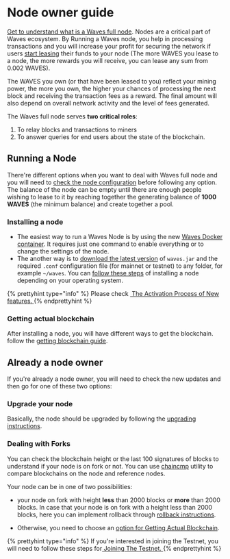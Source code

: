 # Node owner guide

[Get to understand what is a Waves full node](/en/waves-node/what-is-a-full-node.md). Nodes are a critical part of Waves ecosystem. By Running a Waves node, you help in processing transactions and you will increase your profit for securing the network if users [start leasing](/waves-client/account-management/waves-leasing.md) their funds to your node \(The more WAVES you lease to a node, the more rewards you will receive, you can lease any sum from 0.002 WAVES\).

The WAVES you own \(or that have been leased to you\) reflect your mining power, the more you own, the higher your chances of processing the next block and receiving the transaction fees as a reward. The final amount will also depend on overall network activity and the level of fees generated.

The Waves full node serves **two critical roles**:

1. To relay blocks and transactions to miners
2. To answer queries for end users about the state of the blockchain.

## Running a Node

There're different options when you want to deal with Waves full node and you will need to [check the node configuration](/en/waves-node/node-configuration.md) before following any option. The balance of the node can be empty until there are enough people wishing to lease to it by reaching together the generating balance of **1000 WAVES** (the minimum balance) and create together a pool.

### Installing a node

* The easiest way to run a Waves Node is by using the new [Waves Docker container](/en/waves-node/waves-node-in-docker.md). It requires just one command to enable everything or to change the settings of the node.
* The another way is to [download the latest version](https://github.com/wavesplatform/Waves/releases) of `waves.jar` and the required `.conf` configuration file \(for mainnet or testnet\) to any folder, for example `~/waves`. You can [follow these steps](/en/waves-node/how-to-install-a-node/how-to-install-a-node.md) of installing a node depending on your operating system.

{% prettyhint type="info" %} Please check <a href="/waves-node/how-to-install-a-node/how-to-install-a-node.md"> &nbsp;The Activation Process of New features. </a> {% endprettyhint %}


### **Getting actual blockchain**

After installing a node, you will have different ways to get the blockchain. follow the [getting blockchain guide](/en/waves-node/options-for-getting-actual-blockchain.md).

## Already a node owner

If you're already a node owner, you will need to check the new updates and then go for one of these two options:

### Upgrade your node

Basically, the node should be upgraded by following the [upgrading instructions](/en/waves-node/upgrading.md).

### Dealing with Forks

You can check the blockchain height or the last 100 signatures of blocks to understand if your node is on fork or not. You can use [chaincmp](https://github.com/wavesplatform/gowaves/releases/tag/v0.1.2) utility to compare blockchains on the node and reference nodes.


Your node can be in one of two possibilities:
* your node on fork with height **less** than 2000 blocks or **more** than 2000 blocks.
In case that your node is on fork with a height less than 2000 blocks, here you can implement rollback through [rollback instructions](/en/waves-node/how-to-rollback-a-node.md). 

* Otherwise, you need to choose an [option for Getting Actual Blockchain](/en/waves-node/options-for-getting-actual-blockchain.md).

{% prettyhint type="info" %} If you're interested in joining the Testnet, you will need to follow these steps for<a href="/waves-node/joining-testnet.md">&nbsp;Joining The Testnet. </a> {% endprettyhint %}
